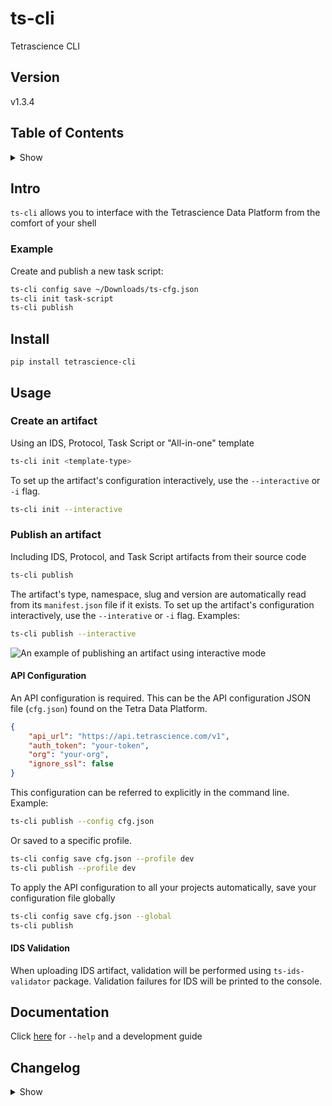 # ts-cli <!-- omit in toc -->

Tetrascience CLI

## Version <!-- omit in toc -->

v1.3.4

## Table of Contents <!-- omit in toc -->

<details>
<summary>Show</summary>

- [Intro](#intro)
  - [Example](#example)
- [Install](#install)
- [Usage](#usage)
  - [Create an artifact](#create-an-artifact)
  - [Publish an artifact](#publish-an-artifact)
    - [API Configuration](#api-configuration)
    - [IDS Validation](#ids-validation)
- [Documentation](#documentation)
- [Changelog](#changelog)

</details>

## Intro

`ts-cli` allows you to interface with the Tetrascience Data Platform from the comfort of your shell

### Example

Create and publish a new task script:

```bash
ts-cli config save ~/Downloads/ts-cfg.json
ts-cli init task-script
ts-cli publish
```

## Install

```
pip install tetrascience-cli
```

## Usage

### Create an artifact

Using an IDS, Protocol, Task Script or "All-in-one" template

```bash
ts-cli init <template-type>
```

To set up the artifact's configuration interactively, use the `--interactive` or `-i` flag.

```bash
ts-cli init --interactive
```

### Publish an artifact

Including IDS, Protocol, and Task Script artifacts from their source code

```bash
ts-cli publish
```

The artifact's type, namespace, slug and version are automatically read from its `manifest.json`
file if it exists.
To set up the artifact's configuration interactively, use the `--interative` or `-i` flag. Examples:

```bash
ts-cli publish --interactive
```

![An example of publishing an artifact using interactive mode](https://tetrascience.github.io/ts-cli/figures/interactive-mode-example.gif)

#### API Configuration

An API configuration is required.
This can be the API configuration JSON file (`cfg.json`) found on the Tetra Data Platform.

```json
{
	"api_url": "https://api.tetrascience.com/v1",
	"auth_token": "your-token",
	"org": "your-org",
	"ignore_ssl": false
}
```

This configuration can be referred to explicitly in the command line.
Example:

```bash
ts-cli publish --config cfg.json
```

Or saved to a specific profile.

```bash
ts-cli config save cfg.json --profile dev
ts-cli publish --profile dev
```

To apply the API configuration to all your projects automatically,
save your configuration file globally

```bash
ts-cli config save cfg.json --global
ts-cli publish
```

#### IDS Validation

When uploading IDS artifact, validation will be performed using `ts-ids-validator` package.
Validation failures for IDS will be printed to the console.

## Documentation

Click [here](https://tetrascience.github.io/ts-cli/) for `--help` and a development guide

## Changelog

<details>
<summary>Show</summary>

### v1.4.0 <!-- omit in toc -->

- typecheck protocols during publish validation using the protocol virtual machine compiler

### v1.3.4 <!-- omit in toc -->

- exclude betas and RCs from latest version check

### v1.3.3 <!-- omit in toc -->

- update vulnerable dependencies
- update documentation

### v1.3.2 <!-- omit in toc -->

- fix output of monitored build when no args provided (build from the artifact directory)

### v1.3.1 <!-- omit in toc -->

- output {namespace, slug, version} when monitored build (via CodeBuild) completes

### v1.3.0 <!-- omit in toc -->

- Rename the `delete` command to `unpublish`
- Display the number of other artifacts that depend on artifact that is to be unpublished
  - Example: `warning: This protocol artifact is used by at least 1 pipeline`

### v1.2.0 <!-- omit in toc -->

- Allow publishing of connectors artifacts

### v1.1.0 <!-- omit in toc -->

- Adjust publish to support Codebuild build_id in response for all artifact types

### v1.0.5 <!-- omit in toc -->

- Fix incorrect messages to console when using `ts-cli init --interactive`

### v1.0.4 <!-- omit in toc -->

- Add a `delete` command
- Remove extra `<unset>` strings in task script configurations

### v1.0.3 <!-- omit in toc -->

- Rename the `nodeType` field to `category` in the tetraflow template
- Fix a crash on `ts-cli config {save,set}`
- Fix broken IDS schemas generated from non-existent manifest.json

### v1.0.2 <!-- omit in toc -->

- Adds the dry-run flag to the `publish` cli

### v1.0.1 <!-- omit in toc -->

- Fix a crash on startup

### v1.0.0 <!-- omit in toc -->

- Initial release
- Includes the `init`, `publish` and `config` commands

</details>
